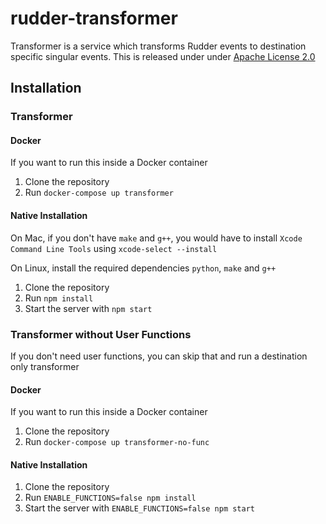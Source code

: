 # rudder-transformer

Transformer is a service which transforms Rudder events to destination specific singular events. This is released under
under [Apache License 2.0](https://www.apache.org/licenses/LICENSE-2.0)

## Installation

### Transformer

#### Docker

If you want to run this inside a Docker container

1. Clone the repository
2. Run `docker-compose up transformer`

#### Native Installation

On Mac, if you don't have `make` and `g++`, you would have to install `Xcode Command Line Tools` using `xcode-select --install`

On Linux, install the required dependencies `python`, `make` and `g++`

1. Clone the repository
2. Run `npm install`
3. Start the server with `npm start`

### Transformer without User Functions

If you don't need user functions, you can skip that and run a destination only transformer

#### Docker

If you want to run this inside a Docker container

1. Clone the repository
2. Run `docker-compose up transformer-no-func`

#### Native Installation

1. Clone the repository
2. Run `ENABLE_FUNCTIONS=false npm install`
3. Start the server with `ENABLE_FUNCTIONS=false npm start`
